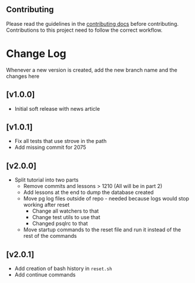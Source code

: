 ## Contributing

Please read the guidelines in the [contributing docs](https://contribute.freecodecamp.org/#/how-to-work-on-tutorials-that-use-coderoad) before contributing. Contributions to this project need to follow the correct workflow.

# Change Log

Whenever a new version is created, add the new branch name and the changes here

## [v1.0.0]

- Initial soft release with news article

## [v1.0.1]

- Fix all tests that use strove in the path
- Add missing commit for 2075

## [v2.0.0]

- Split tutorial into two parts
  - Remove commits and lessons > 1210 (All will be in part 2)
  - Add lessons at the end to dump the database created
  - Move pg log files outside of repo - needed because logs would stop working after reset
    - Change all watchers to that
    - Change test utils to use that
    - Changed psqlrc to that
  - Move startup commands to the reset file and run it instead of the rest of the commands

## [v2.0.1]

- Add creation of bash history in `reset.sh`
- Add continue commands
